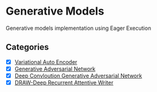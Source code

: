 # Generative Models
Generative models implementation using Eager Execution


## Categories
 - [x] [Variational Auto Encoder](https://arxiv.org/pdf/1312.6114.pdf)
 - [x] [Generative Adversarial Network](http://papers.nips.cc/paper/5423-generative-adversarial-nets.pdf)
 - [x] [Deep Convloution Generative Adversarial Network](https://arxiv.org/pdf/1511.06434.pdf)
 - [x] [DRAW-Deep Recurrent Attentive Writer](http://proceedings.mlr.press/v37/gregor15.pdf)
